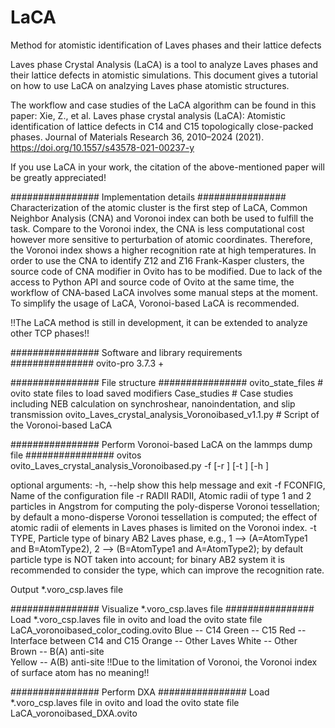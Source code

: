 # LaCA
Method for atomistic identification of Laves phases and their lattice defects

Laves phase Crystal Analysis (LaCA) is a tool to analyze Laves phases and their lattice defects in atomistic simulations.
This document gives a tutorial on how to use LaCA on analzying Laves phase atomistic structures.

The workflow and case studies of the LaCA algorithm can be found in this paper:
Xie, Z., et al. Laves phase crystal analysis (LaCA): Atomistic identification of lattice defects in C14 and C15 topologically close-packed phases. Journal of Materials Research 36, 2010–2024 (2021). https://doi.org/10.1557/s43578-021-00237-y

If you use LaCA in your work, the citation of the above-mentioned paper will be greatly appreciated!

################ Implementation details ################
Characterization of the atomic cluster is the first step of LaCA, Common Neighbor Analysis (CNA) and Voronoi index can both be used to fulfill the task. Compare to the Voronoi index, the CNA is less computational cost however more sensitive to perturbation of atomic coordinates. Therefore, the Voronoi index shows a higher recognition rate at high temperatures.
In order to use the CNA to identify Z12 and Z16 Frank-Kasper clusters, the source code of CNA modifier in Ovito has to be modified. Due to lack of the access to Python API and source code of Ovito at the same time, the workflow of CNA-based LaCA involves some manual steps at the moment. To simplify the usage of LaCA, Voronoi-based LaCA is recommended.

!!The LaCA method is still in development, it can be extended to analyze other TCP phases!!

################  Software and library requirements ###############
ovito-pro 3.7.3 +

################ File structure ################
ovito_state_files                               # ovito state files to load saved modifiers
Case_studies                                    # Case studies including NEB calculation on synchroshear, nanoindentation, and slip transmission
ovito_Laves_crystal_analysis_Voronoibased_v1.1.py    # Script of the Voronoi-based LaCA

################  Perform Voronoi-based LaCA on the lammps dump file ################
ovitos ovito_Laves_crystal_analysis_Voronoibased.py -f <CONFIG> [-r <AtomicRadii>] [-t <ParticleType>] [-h <HELP>]

optional arguments:
  -h, --help            show this help message and exit
  -f FCONFIG,           Name of the configuration file
  -r RADII RADII,       Atomic radii of type 1 and 2 particles in Angstrom for computing the poly-disperse Voronoi tessellation; by default a mono-disperse Voronoi tessellation is computed; the effect of atomic radii of elements in Laves phases is limited on the Voronoi index.
  -t TYPE,              Particle type of binary AB2 Laves phase, e.g., 1 --> (A=AtomType1 and B=AtomType2), 2 --> (B=AtomType1 and A=AtomType2); by default particle type is NOT taken into account; for binary AB2 system it is recommended to consider the type, which can improve the recognition rate.
  
Output *.voro_csp.laves file

################  Visualize *.voro_csp.laves file ################
Load *.voro_csp.laves file in ovito and load the ovito state file LaCA_voronoibased_color_coding.ovito
Blue -- C14 
Green -- C15
Red -- Interface between C14 and C15
Orange -- Other Laves
White -- Other
Brown -- B(A) anti-site          
Yellow -- A(B) anti-site
!!Due to the limitation of Voronoi, the Voronoi index of surface atom has no meaning!!

################  Perform DXA ################ 
Load *.voro_csp.laves file in ovito and load the ovito state file LaCA_voronoibased_DXA.ovito

